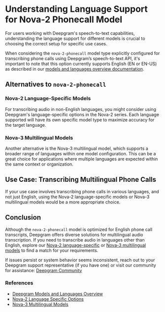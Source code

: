 # Understanding Language Support for Nova-2 Phonecall Model

For users working with Deepgram's speech-to-text capabilities, understanding the language support for different models is crucial to choosing the correct setup for specific use cases.

When considering the `nova-2-phonecall` model type explicitly configured for transcribing phone calls using Deepgram’s speech-to-text API, it's important to note that this option currently supports English (EN or EN-US) as described in our [models and languages overview documentation](https://developers.deepgram.com/docs/models-languages-overview#nova-2).

## Alternatives to `nova-2-phonecall`

### Nova-2 Language-Specific Models
For transcribing audio in non-English languages, you might consider using Deepgram's language-specific options in the Nova-2 series. Each language supported will have its own specific model type to maximize accuracy for the target language.

### Nova-3 Multilingual Models
Another alternative is the Nova-3 multilingual model, which supports a broader range of languages within one model configuration. This can be a great choice for applications where multiple languages are expected within the same context or organization.

## Use Case: Transcribing Multilingual Phone Calls
If your use case involves transcribing phone calls in various languages, and not just English, using the Nova-2 language-specific models or Nova-3 multilingual models would be a more appropriate choice.

## Conclusion
Although the `nova-2-phonecall` model is optimized for English phone call transcripts, Deepgram offers diverse solutions for multilingual audio transcription. If you need to transcribe audio in languages other than English, explore our [Nova-2 language-specific](https://developers.deepgram.com/docs/models-language-options) or [Nova-3 multilingual models](https://developers.deepgram.com/docs/models-nova-3) to find a match for your requirements.

If issues persist or system behavior seems inconsistent, reach out to your Deepgram support representative (if you have one) or visit our community for assistance: [Deepgram Community](https://discord.gg/deepgram)

### References
- [Deepgram Models and Languages Overview](https://developers.deepgram.com/docs/models-languages-overview#nova-2)
- [Nova-2 Language Specific Options](https://developers.deepgram.com/docs/models-language-options)
- [Nova-3 Multilingual Models](https://developers.deepgram.com/docs/models-nova-3)